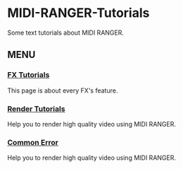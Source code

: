 # MIDI-RANGER-Tutorials
Some text tutorials about MIDI RANGER.

## MENU ##
### [FX Tutorials](/en/FX.md)
This page is about every FX's feature.
### [Render Tutorials](/en/Render.md)
Help you to render high quality video using MIDI RANGER.
### [Common Error](/en/CommonError.md)
Help you to render high quality video using MIDI RANGER.
